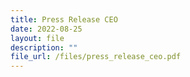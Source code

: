 ```yaml
---
title: Press Release CEO
date: 2022-08-25
layout: file
description: ""
file_url: /files/press_release_ceo.pdf
---
```

